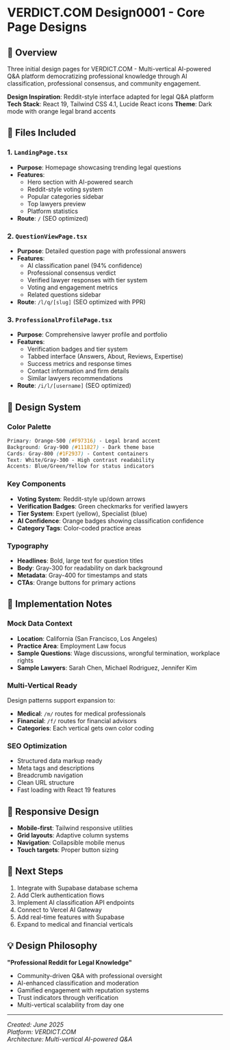 # VERDICT.COM Design0001 - Core Page Designs

## 🎯 Overview
Three initial design pages for VERDICT.COM - Multi-vertical AI-powered Q&A platform democratizing professional knowledge through AI classification, professional consensus, and community engagement.

**Design Inspiration**: Reddit-style interface adapted for legal Q&A platform
**Tech Stack**: React 19, Tailwind CSS 4.1, Lucide React icons
**Theme**: Dark mode with orange legal brand accents

## 📁 Files Included

### 1. `LandingPage.tsx`
- **Purpose**: Homepage showcasing trending legal questions
- **Features**:
  - Hero section with AI-powered search
  - Reddit-style voting system
  - Popular categories sidebar
  - Top lawyers preview
  - Platform statistics
- **Route**: `/` (SEO optimized)

### 2. `QuestionViewPage.tsx` 
- **Purpose**: Detailed question page with professional answers
- **Features**:
  - AI classification panel (94% confidence)
  - Professional consensus verdict
  - Verified lawyer responses with tier system
  - Voting and engagement metrics
  - Related questions sidebar
- **Route**: `/l/q/[slug]` (SEO optimized with PPR)

### 3. `ProfessionalProfilePage.tsx`
- **Purpose**: Comprehensive lawyer profile and portfolio
- **Features**:
  - Verification badges and tier system
  - Tabbed interface (Answers, About, Reviews, Expertise)
  - Success metrics and response times
  - Contact information and firm details
  - Similar lawyers recommendations
- **Route**: `/i/l/[username]` (SEO optimized)

## 🎨 Design System

### Color Palette
```css
Primary: Orange-500 (#F97316) - Legal brand accent
Background: Gray-900 (#111827) - Dark theme base
Cards: Gray-800 (#1F2937) - Content containers
Text: White/Gray-300 - High contrast readability
Accents: Blue/Green/Yellow for status indicators
```

### Key Components
- **Voting System**: Reddit-style up/down arrows
- **Verification Badges**: Green checkmarks for verified lawyers
- **Tier System**: Expert (yellow), Specialist (blue)
- **AI Confidence**: Orange badges showing classification confidence
- **Category Tags**: Color-coded practice areas

### Typography
- **Headlines**: Bold, large text for question titles
- **Body**: Gray-300 for readability on dark background
- **Metadata**: Gray-400 for timestamps and stats
- **CTAs**: Orange buttons for primary actions

## 🚀 Implementation Notes

### Mock Data Context
- **Location**: California (San Francisco, Los Angeles)
- **Practice Area**: Employment Law focus
- **Sample Questions**: Wage discussions, wrongful termination, workplace rights
- **Sample Lawyers**: Sarah Chen, Michael Rodriguez, Jennifer Kim

### Multi-Vertical Ready
Design patterns support expansion to:
- **Medical**: `/m/` routes for medical professionals
- **Financial**: `/f/` routes for financial advisors
- **Categories**: Each vertical gets own color coding

### SEO Optimization
- Structured data markup ready
- Meta tags and descriptions
- Breadcrumb navigation
- Clean URL structure
- Fast loading with React 19 features

## 📱 Responsive Design
- **Mobile-first**: Tailwind responsive utilities
- **Grid layouts**: Adaptive column systems
- **Navigation**: Collapsible mobile menus
- **Touch targets**: Proper button sizing

## 🔧 Next Steps
1. Integrate with Supabase database schema
2. Add Clerk authentication flows
3. Implement AI classification API endpoints
4. Connect to Vercel AI Gateway
5. Add real-time features with Supabase
6. Expand to medical and financial verticals

## 💡 Design Philosophy
**"Professional Reddit for Legal Knowledge"**
- Community-driven Q&A with professional oversight
- AI-enhanced classification and moderation
- Gamified engagement with reputation systems
- Trust indicators through verification
- Multi-vertical scalability from day one

---

*Created: June 2025*  
*Platform: VERDICT.COM*  
*Architecture: Multi-vertical AI-powered Q&A*
